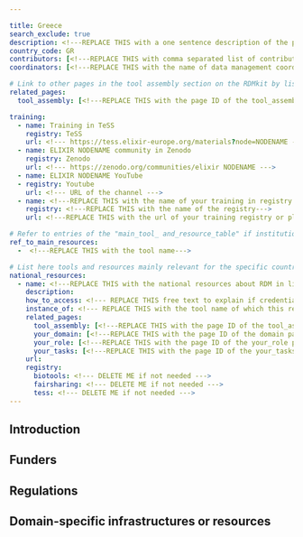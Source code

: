 ```yaml
---

title: Greece
search_exclude: true
description: <!---REPLACE THIS with a one sentence description of the page--->
country_code: GR
contributors: [<!---REPLACE THIS with comma separated list of contributors--->]
coordinators: [<!---REPLACE THIS with the name of data management coordinators of your ELIXIR node--->]

# Link to other pages in the tool assembly section on the RDMkit by listing the page_id 
related_pages:
  tool_assembly: [<!---REPLACE THIS with the page ID of the tool_assembly pages that you want to list here as related pages--->]

training:
  - name: Training in TeSS
    registry: TeSS
    url: <!--- https://tess.elixir-europe.org/materials?node=NODENAME --->
  - name: ELIXIR NODENAME community in Zenodo
    registry: Zenodo
    url: <!--- https://zenodo.org/communities/elixir NODENAME --->
  - name: ELIXIR NODENAME YouTube
  - registry: Youtube
    url: <!--- URL of the channel --->
  - name: <!---REPLACE THIS with the name of your training in registry or platform--->
    registry: <!---REPLACE THIS with the name of the registry--->
    url: <!---REPLACE THIS with the url of your training registry or platform--->

# Refer to entries of the "main_tool_ and_resource_table" if institutions, organizations and projects from the country contribute to the development of international tools and resources. 
ref_to_main_resources: 
  -  <!---REPLACE THIS with the tool name--->

# List here tools and resources mainly relevant for the specific country
national_resources: 
  - name: <!---REPLACE THIS with the national resources about RDM in life sciences such as local instances of tools, guidelines or regulations--->
    description:
    how_to_access: <!--- REPLACE THIS free text to explain if credentials, login, specific affiliations etc are needed to access the resource or tool--->
    instance_of: <!--- REPLACE THIS with the tool name of which this resource is an instance of, taken from the all tools and resources page --->
    related_pages:
      tool_assembly: [<!---REPLACE THIS with the page ID of the tool_assembly pages that you want to list here as related pages--->]
      your_domain: [<!---REPLACE THIS with the page ID of the domain pages that you want to list here as related pages--->]
      your_role: [<!---REPLACE THIS with the page ID of the your_role pages that you want to list here as related pages--->]
      your_tasks: [<!---REPLACE THIS with the page ID of the your_tasks pages that you want to list here as related pages--->]
    url:
    registry:
      biotools: <!--- DELETE ME if not needed --->
      fairsharing: <!--- DELETE ME if not needed --->
      tess: <!--- DELETE ME if not needed --->
---
```

<!---All the resources added above will appear on the table at the bottom of the page--->

<!---Following information for the page text--->
<!---Use this template as guidance, all fields are optional. Feel free to modify any section if you think it is necessary--->
<!---If the information is already in another resource, please include the link instead of duplicating information--->
<!---Please focus on resources that are relevant for the whole country for life sciences--->

## Introduction 
<!---General RDM considerations for your country, how to deal with RDM on a national level--->

## Funders

## Regulations
<!--- Ethical and legal regulations in the country, committees etc --->

## Domain-specific infrastructures or resources 
<!--- e.g. human data, covid-19. Please, only add domain-specific resources that you think don't fit in the table at the bottom--->
